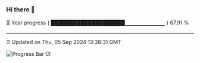 ### Hi there 👋

⏳ Year progress { ████████████████████▁▁▁▁▁▁▁▁▁▁ } 67.91 %

---

⏰ Updated on Thu, 05 Sep 2024 13:38:31 GMT

![Progress Bar CI](https://github.com/IshwaranRudhara/GIT-ACTION/workflows/Progress%20Bar%20CI/badge.svg)
